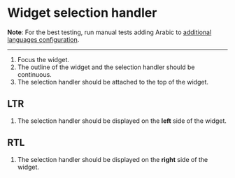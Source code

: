 # Widget selection handler

**Note**: For the best testing, run manual tests adding Arabic to [additional languages configuration](https://ckeditor.com/docs/ckeditor5/latest/framework/guides/contributing/development-environment.html#running-tests).

---

1. Focus the widget.
1. The outline of the widget and the selection handler should be continuous.
1. The selection handler should be attached to the top of the widget.

## LTR

1. The selection handler should be displayed on the **left** side of the widget.

## RTL

1. The selection handler should be displayed on the **right** side of the widget.
